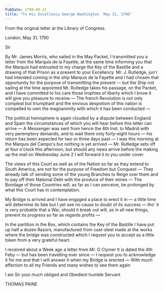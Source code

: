 ```yaml
---
PubDate: 1790-05-31
title: "To His Excellency George Washington  May 31, 1790"
---
```


   From the original letter at the Library of Congress.

   London, May 31, 1790

   Sir

   By Mr. James Morris, who sailed in the May Packet, I transmitted you a
   letter from the Marquis de la Fayette, at the same time informing you that
   the Marquis had entrusted to my charge the Key of the Bastille and a
   drawing of that Prison as a present to your Excellency. Mr. J. Rutledge,
   jun'r had intended coming in the ship Marquis de la Fayette and I had
   chosen that opportunity for the purpose of transmitting the present &mdash; 
   but the Ship not sailing at the time appointed Mr. Rutledge takes his 
   passage, on the Packet, and I have committed to his care those trophies of 
   liberty which I know it will give you pleasure to receive &mdash; The french 
   Revolution is not only compleat but triumphant and the envious despotism of this
   nation is compelled to own the magnanimity with which it has been conducted 
   &mdash;

   The political hemisphere is again clouded by a dispute between England and
   Spain the circumstances of which you will hear before this letter can
   arrive &mdash; A Messenger was sent from hence the 6th Inst. to Madrid with very
   peremptory demands, and to wait there only forty-eight hours &mdash; his return
   has been expected for two or three days past &mdash; I was this morning at the
   Marquis del Campo's but nothing is yet arrived &mdash; Mr. Rutledge sets off at
   four o'clock this afternoon, but should any news arrive before the making
   up the mail on Wednesday June 2 I will forward it to you under cover.

   The views of this Court as well as of the Nation so far as they extend to
   South America, are not for the purpose of Freedom but Conquest &mdash; They
   already talk of sending some of the young Branches to Reign over them and
   to pay off their National Debt with the produce of their mines &mdash; The
   Bondage of those Countries will, as far as I can perceive, be prolonged by
   what this Court has in contemplation.

   My Bridge is arrived and I have engaged a place to erect it in &mdash; a little
   time will determine its fate but I yet see no cause to doubt of its
   success &mdash; tho' it is very probable that a War, should it break out will,
   as in all new things, prevent its progress so far as regards profits &mdash;

   In the partition in the Box, which contains the Key of the Bastille  I
   have put up half a dozen Razors, manufactured from cast-steel made at the
   works where the bridge was constructed which I request you to accept as a
   little token from a very grateful heart.

   I received about a Week ago a letter from Mr. G Clymer  It is dated the
   4th Feby &mdash; but has been travelling ever since &mdash; I request you to
   acknowledge it for me and that I will answer it when my Bridge is erected &mdash;
   With much affection to all my Friends and many wishes to see them again
   
   I am Sir your much obliged and Obedient humble Servant

   THOMAS PAINE

   


